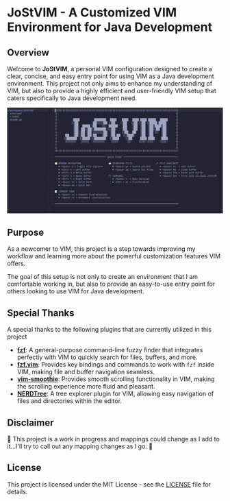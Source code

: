 # JoStVIM - A Customized VIM Environment for Java Development

## Overview

Welcome to **JoStVIM**, a personal VIM configuration designed to create a clear, concise, and easy entry point for using VIM as a Java development environment. This project not only aims to enhance my understanding of VIM, but also to provide a highly efficient and user-friendly VIM setup that caters specifically to Java development need.

![JoStVIM](images/JoStVIM_Default.png)

## Purpose

As a newcomer to VIM, this project is a step towards improving my workflow and learning more about the powerful customization features VIM offers. 

The goal of this setup is not only to create an environment that I am comfortable working in, but also to provide an easy-to-use entry point for others looking to use VIM for Java development.

## Special Thanks

A special thanks to the following plugins that are currently utilized in this project

- **[fzf](https://github.com/junegunn/fzf)**: A general-purpose command-line fuzzy finder that integrates perfectly with VIM to quickly search for files, buffers, and more.
- **[fzf.vim](https://github.com/junegunn/fzf.vim)**: Provides key bindings and commands to work with `fzf` inside VIM, making file and buffer navigation seamless.
- **[vim-smoothie](https://github.com/psliwka/vim-smoothie)**: Provides smooth scrolling functionality in VIM, making the scrolling experience more fluid and pleasant.
- **[NERDTree](https://github.com/preservim/nerdtree)**: A tree explorer plugin for VIM, allowing easy navigation of files and directories within the editor.

## Disclaimer

:construction: This project is a work in progress and mappings could change as I add to it...I'll try to call out any mapping changes as I go. :construction:

## License

This project is licensed under the MIT License - see the [LICENSE](LICENSE) file for details.
